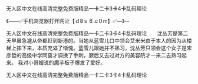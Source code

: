 无人区中文在线高清完整免费版精品一卡二卡3卡4卡乱码理论

《——✅手机浏览器打开网沚【ｄ8ｓ８.c０m】✅—》--

无人区中文在线高清完整免费版精品一卡二卡3卡4卡乱码理论　　沈丛芳是第二天早晨急遽从帝都赶到新港的。当她从蓝雪儿口中领会艾米米由于本人的因为从楼梯上摔下来，本质充溢了惭愧。蓝雪儿跟她并不熟习，沈丛芳只领会这个女子是宋彦哲的高级中学同窗才调换了手刺，厥后又去过对方的美容院才一来二去熟习起来。
我对小哥嫂说的魔芋板子爆发了爱好。





无人区中文在线高清完整免费版精品一卡二卡3卡4卡乱码理论
